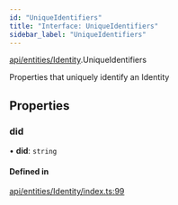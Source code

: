 ```yaml
---
id: "UniqueIdentifiers"
title: "Interface: UniqueIdentifiers"
sidebar_label: "UniqueIdentifiers"
---
```


[api/entities/Identity](../../../../../modules/API/Entities/Identity/Identity.md).UniqueIdentifiers

Properties that uniquely identify an Identity

## Properties

### did

• **did**: `string`

#### Defined in

[api/entities/Identity/index.ts:99](https://github.com/PolymeshAssociation/polymesh-sdk/blob/968f8d70c/src/api/entities/Identity/index.ts#L99)
